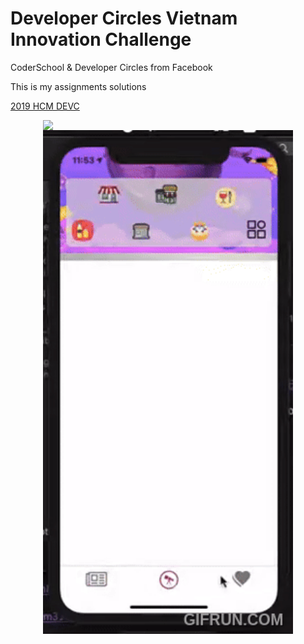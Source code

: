 # Developer Circles Vietnam Innovation Challenge

CoderSchool & Developer Circles from Facebook

This is my assignments solutions

[2019 HCM DEVC](https://devc-challenge.coderschool.vn/application/ )

<!-- GRID 2 images a row -->

<div style="display: flex; flex-wrap: wrap; justify-content: center">
    <img src="./react_native_currency_converter/final.gif" width="400" />
    <img src="./react_native_final_topfy/final.gif" width="400" />
</div>